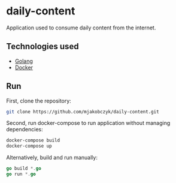 # daily-content

Application used to consume daily content from the internet.

## Technologies used

* [Golang](https://golang.org/)
* [Docker](https://www.docker.com/)

## Run

First, clone the repository:

```bash
git clone https://github.com/mjakobczyk/daily-content.git
```
Second, run docker-compose to run application without managing dependencies:

```bash
docker-compose build
docker-compose up
```

Alternatively, build and run manually:

```go
go build *.go
go run *.go
```